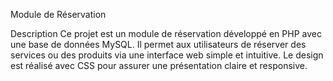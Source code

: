 
Module de Réservation

Description
Ce projet est un module de réservation développé en PHP avec une base de données MySQL. Il permet aux utilisateurs de réserver des services ou des produits via une interface web simple et intuitive. Le design est réalisé avec CSS pour assurer une présentation claire et responsive.
